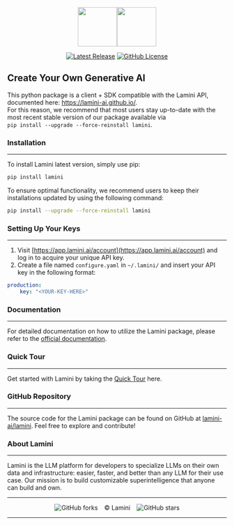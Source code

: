 <div align="center">
<img src="https://avatars.githubusercontent.com/u/130713213?s=200&v=4" width="90"><img src="https://huggingface.co/lamini/instruct-peft-tuned-12b/resolve/main/Lamini_logo.png?max-height=90" height="90">
</div>
<div align="center">

[![Latest Release](https://img.shields.io/badge/Latest%20Version-2.1.3-blue?logo=github)](https://github.com/lamini-ai/lamini/commits/main)
[![GitHub License](https://img.shields.io/github/license/lamini-ai/lamini)](https://github.com/lamini-ai/lamini/blob/main/LICENSE)</div>

## Create Your Own Generative AI

This python package is a client + SDK compatible with the Lamini API, 
documented here: https://lamini-ai.github.io/. </br>
For this reason, we recommend that most users stay up-to-date with the most recent stable version of our package available via </br>`pip install --upgrade --force-reinstall lamini`.

### Installation
---
To install Lamini latest version, simply use pip:

```bash
pip install lamini
```

To ensure optimal functionality, we recommend users to keep their installations updated by using the following command:

```bash
pip install --upgrade --force-reinstall lamini
```

### Setting Up Your Keys
---
1. Visit [https://app.lamini.ai/account](https://app.lamini.ai/account) and log in to acquire your unique API key.
2. Create a file named `configure.yaml` in `~/.lamini/` and insert your API key in the following format:

```yaml
production:
    key: "<YOUR-KEY-HERE>"
```

### Documentation
---
For detailed documentation on how to utilize the Lamini package, please refer to the [official documentation](https://lamini-ai.github.io/).

### Quick Tour
---
Get started with Lamini by taking the [Quick Tour](https://lamini-ai.github.io/inference/quick_tour/) here.

### GitHub Repository
---
The source code for the Lamini package can be found on GitHub at [lamini-ai/lamini](https://github.com/lamini-ai/lamini). Feel free to explore and contribute!

### About Lamini
---
Lamini is the LLM platform for developers to specialize LLMs on their own data and infrastructure: easier, faster, and better than any LLM for their use case. Our mission is to build customizable superintelligence that anyone can build and own.

---

</div>
<div align="center">

![GitHub forks](https://img.shields.io/github/forks/lamini-ai/lamini) &ensp; © Lamini &ensp; ![GitHub stars](https://img.shields.io/github/stars/lamini-ai/lamini) 

</div>

--------